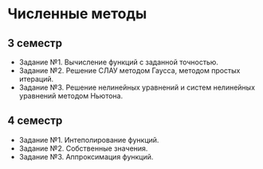 # Численные методы

## 3 семестр
- Задание №1. Вычисление функций с заданной точностью.
- Задание №2. Решение СЛАУ методом Гаусса, методом простых итераций.
- Задание №3. Решение нелинейных уравнений и систем нелинейных уравнений методом Ньютона.

## 4 семестр
- Задание №1. Интеполирование функций.
- Задание №2. Собственные значения.
- Задание №3. Аппроксимация функций.

